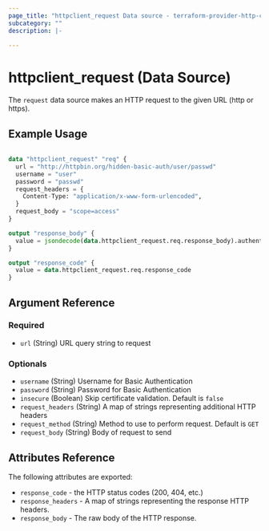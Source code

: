 ```yaml
---
page_title: "httpclient_request Data source - terraform-provider-http-client"
subcategory: ""
description: |-
  
---
```


# httpclient_request (Data Source)

The `request` data source makes an HTTP request to the given URL (http or https).

## Example Usage

```terraform

data "httpclient_request" "req" {
  url = "http://httpbin.org/hidden-basic-auth/user/passwd"
  username = "user"
  password = "passwd"
  request_headers = {
    Content-Type: "application/x-www-form-urlencoded",
  }
  request_body = "scope=access"
}

output "response_body" {
  value = jsondecode(data.httpclient_request.req.response_body).authenticated
}

output "response_code" {
  value = data.httpclient_request.req.response_code
}
```

## Argument Reference

### Required

- `url` (String) URL query string to request

### Optionals

- `username` (String) Username for Basic Authentication
- `password` (String) Password for Basic Authentication
- `insecure` (Boolean) Skip certificate validation. Default is `false`
- `request_headers` (String) A map of strings representing additional HTTP headers
- `request_method` (String) Method to use to perform request. Default is `GET`
- `request_body` (String) Body of request to send


## Attributes Reference

The following attributes are exported:

- `response_code` - the HTTP status codes (200, 404, etc.)
- `response_headers` - A map of strings representing the response HTTP headers. 
- `response_body` - The raw body of the HTTP response.
